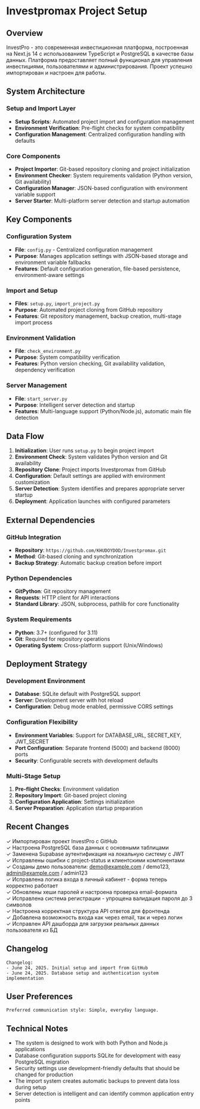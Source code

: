 # Investpromax Project Setup

## Overview

InvestPro - это современная инвестиционная платформа, построенная на Next.js 14 с использованием TypeScript и PostgreSQL в качестве базы данных. Платформа предоставляет полный функционал для управления инвестициями, пользователями и администрирования. Проект успешно импортирован и настроен для работы.

## System Architecture

### Setup and Import Layer
- **Setup Scripts**: Automated project import and configuration management
- **Environment Verification**: Pre-flight checks for system compatibility
- **Configuration Management**: Centralized configuration handling with defaults

### Core Components
- **Project Importer**: Git-based repository cloning and project initialization
- **Environment Checker**: System requirements validation (Python version, Git availability)
- **Configuration Manager**: JSON-based configuration with environment variable support
- **Server Starter**: Multi-platform server detection and startup automation

## Key Components

### Configuration System
- **File**: `config.py` - Centralized configuration management
- **Purpose**: Manages application settings with JSON-based storage and environment variable fallbacks
- **Features**: Default configuration generation, file-based persistence, environment-aware settings

### Import and Setup
- **Files**: `setup.py`, `import_project.py`
- **Purpose**: Automated project cloning from GitHub repository
- **Features**: Git repository management, backup creation, multi-stage import process

### Environment Validation
- **File**: `check_environment.py`
- **Purpose**: System compatibility verification
- **Features**: Python version checking, Git availability validation, dependency verification

### Server Management
- **File**: `start_server.py`
- **Purpose**: Intelligent server detection and startup
- **Features**: Multi-language support (Python/Node.js), automatic main file detection

## Data Flow

1. **Initialization**: User runs `setup.py` to begin project import
2. **Environment Check**: System validates Python version and Git availability
3. **Repository Clone**: Project imports Investpromax from GitHub
4. **Configuration**: Default settings are applied with environment customization
5. **Server Detection**: System identifies and prepares appropriate server startup
6. **Deployment**: Application launches with configured parameters

## External Dependencies

### GitHub Integration
- **Repository**: `https://github.com/KHUDOYDOD/Investpromax.git`
- **Method**: Git-based cloning and synchronization
- **Backup Strategy**: Automatic backup creation before import

### Python Dependencies
- **GitPython**: Git repository management
- **Requests**: HTTP client for API interactions
- **Standard Library**: JSON, subprocess, pathlib for core functionality

### System Requirements
- **Python**: 3.7+ (configured for 3.11)
- **Git**: Required for repository operations
- **Operating System**: Cross-platform support (Unix/Windows)

## Deployment Strategy

### Development Environment
- **Database**: SQLite default with PostgreSQL support
- **Server**: Development server with hot reload
- **Configuration**: Debug mode enabled, permissive CORS settings

### Configuration Flexibility
- **Environment Variables**: Support for DATABASE_URL, SECRET_KEY, JWT_SECRET
- **Port Configuration**: Separate frontend (5000) and backend (8000) ports
- **Security**: Configurable secrets with development defaults

### Multi-Stage Setup
1. **Pre-flight Checks**: Environment validation
2. **Repository Import**: Git-based project cloning
3. **Configuration Application**: Settings initialization
4. **Server Preparation**: Application startup preparation

## Recent Changes

✓ Импортирован проект InvestPro с GitHub  
✓ Настроена PostgreSQL база данных с основными таблицами  
✓ Заменена Supabase аутентификация на локальную систему с JWT  
✓ Исправлены ошибки с project-status и клиентскими компонентами  
✓ Созданы демо пользователи: demo@example.com / demo123, admin@example.com / admin123  
✓ Исправлена логика входа в личный кабинет - форма теперь корректно работает  
✓ Обновлены хеши паролей и настроена проверка email-формата  
✓ Исправлена система регистрации - упрощена валидация пароля до 3 символов  
✓ Настроена корректная структура API ответов для фронтенда  
✓ Добавлена возможность входа как через email, так и через логин  
✓ Исправлен API дашборда для загрузки реальных данных пользователя из БД  

## Changelog

```
Changelog:
- June 24, 2025. Initial setup and import from GitHub
- June 24, 2025. Database setup and authentication system implementation
```

## User Preferences

```
Preferred communication style: Simple, everyday language.
```

## Technical Notes

- The system is designed to work with both Python and Node.js applications
- Database configuration supports SQLite for development with easy PostgreSQL migration
- Security settings use development-friendly defaults that should be changed for production
- The import system creates automatic backups to prevent data loss during setup
- Server detection is intelligent and can identify common application entry points